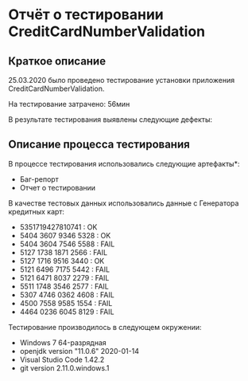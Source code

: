 # Отчёт о тестировании CreditCardNumberValidation

## Краткое описание

25.03.2020 было проведено тестирование установки приложения CreditCardNumberValidation.

На тестирование затрачено: 56мин

В результате тестирования выявлены следующие дефекты:



## Описание процесса тестирования

В процессе тестирования использовались следующие артефакты*:
* Баг-репорт
* Отчет о тестировании


В качестве тестовых данных использовались данные c Генератора кредитных карт:
* 5351719427810741 : OK
* 5404 3607 9346 5328 : OK
* 5404 3604 7546 5588 : FAIL
* 5127 1738 1871 2566 : FAIL
* 5127 1716 9516 3440 : OK
* 5121 6496 7175 5442 : FAIL
* 5121 6471 8037 2279 : FAIL
* 5511 1748 3546 2577 : FAIL
* 5307 4746 0362 4608 : FAIL
* 4500 7558 9585 1554 : FAIL
* 4464 0236 6045 8129 : FAIL

Тестирование производилось в следующем окружении:
* Windows 7 64-разрядная
* openjdk version "11.0.6" 2020-01-14
* Visual Studio Code 1.42.2
* git version 2.11.0.windows.1
